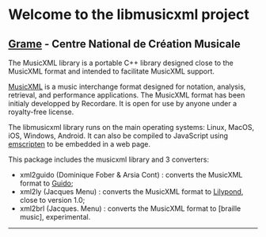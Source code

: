 Welcome to the libmusicxml project
======================================================================

[Grame](http://www.grame.fr) - Centre National de Création Musicale
----------------------------------------------------------------------

The MusicXML library is a portable C++ library designed close to the MusicXML format and intended to facilitate MusicXML support.

[MusicXML](http://www.musicxml.com/) is a music interchange format designed for notation, analysis, retrieval, and performance applications. The MusicXML format has been initialy developped by Recordare. It is open for use by anyone under a royalty-free license.


The libmusicxml library runs on the main operating systems: Linux, MacOS, iOS, Windows, Android. It can also be compiled to JavaScript using [emscripten](http://emscripten.org) to be embedded in a web page.

This package includes the musicxml library and 3 converters:

- xml2guido (Dominique Fober & Arsia Cont) : converts the MusicXML format to [Guido](http://guidodoc.grame.fr/);
- xml2ly (Jacques Menu) : converts the MusicXML format to [Lilypond](http://lilypond.org/), close to version 1.0;
- xml2brl (Jacques. Menu) : converts the MusicXML format to [braille music], experimental.


---

